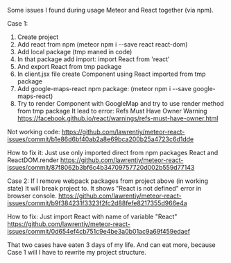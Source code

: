 Some issues I found during usage Meteor and React together (via npm).

Case 1:

1. Create project
2. Add react from npm (meteor npm i --save react react-dom)
3. Add local package (tmp maned in code)
4. In that package add import: import React from 'react'
5. And export React from tmp package
6. In client.jsx file create Component using React imported from tmp package
7. Add google-maps-react npm package: (meteor npm i --save google-maps-react)
8. Try to render Component with GoogleMap and try to use render method from tmp package
It lead to error: Refs Must Have Owner Warning https://facebook.github.io/react/warnings/refs-must-have-owner.html

Not working code: https://github.com/lawrentiy/meteor-react-issues/commit/b1e86d6bf40ab2a8e69bca200b25a4723c6d1dde

How to fix it:
Just use only imported direct from npm packages React and ReactDOM.render
https://github.com/lawrentiy/meteor-react-issues/commit/87f8062b3bf6c4b34709757720d002b559d77143

Case 2:
If I remove webpack packages from project above (in working state)
It will break project to. It shows "React is not defined" error in browser console.
https://github.com/lawrentiy/meteor-react-issues/commit/b9f384231f3323f2fc2d88fefe8217355d966e4a

How to fix: 
Just import React with name of variable "React"
https://github.com/lawrentiy/meteor-react-issues/commit/0d654ef4cb751c9e4be3a0b01ac9a69f459edaef


That two cases have eaten 3 days of my life. And can eat more, because Case 1 will I have to rewrite my project structure.
